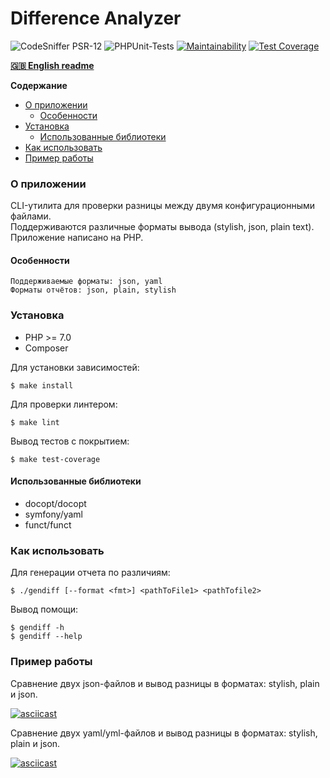 # Difference Analyzer

![CodeSniffer PSR-12](https://github.com/IlyaMur/php-project-lvl2/workflows/CodeSniffer-PSR-12/badge.svg) 
![PHPUnit-Tests](https://github.com/IlyaMur/php-project-lvl2/workflows/PHPUnit-Tests/badge.svg)
[![Maintainability](https://api.codeclimate.com/v1/badges/6edf6b009909fff44632/maintainability)](https://codeclimate.com/github/IlyaMur/php-project-lvl2/maintainability)
[![Test Coverage](https://api.codeclimate.com/v1/badges/6edf6b009909fff44632/test_coverage)](https://codeclimate.com/github/IlyaMur/php-project-lvl2/test_coverage) 

**[🇬🇧 English readme](https://github.com/IlyaMur/difference_analyzer/blob/master/README_en.md)**

**Содержание**
  - [О приложении](#о-приложении)
    - [Особенности](#особенности)
  - [Установка](#установка)
    - [Использованные библиотеки](#использованные-библиотеки)
  - [Как использовать](#как-использовать)
  - [Пример работы](#пример-работы)

### О приложении
CLI-утилита для проверки разницы между двумя конфигурационными файлами.  
Поддерживаются различные форматы вывода (stylish, json, plain text).  
Приложение написано на PHP.

#### Особенности

```
Поддерживаемые форматы: json, yaml
Форматы отчётов: json, plain, stylish
```
### Установка

- PHP >= 7.0
- Composer

Для установки зависимостей:  

    $ make install  

Для проверки линтером:  

    $ make lint 

Вывод тестов с покрытием:  

    $ make test-coverage

#### Использованные библиотеки

- docopt/docopt
- symfony/yaml
- funct/funct

### Как использовать

Для генерации отчета по различиям:  

    $ ./gendiff [--format <fmt>] <pathToFile1> <pathTofile2>

Вывод помощи:

    $ gendiff -h
    $ gendiff --help

### Пример работы

Сравнение двух json-файлов и вывод разницы в форматах: stylish, plain и json.

[![asciicast](https://asciinema.org/a/Ca2ALuRhfVDVPO2AklPH3Wuwd.svg)](https://asciinema.org/a/Ca2ALuRhfVDVPO2AklPH3Wuwd)

Сравнение двух yaml/yml-файлов и вывод разницы в форматах: stylish, plain и json.

[![asciicast](https://asciinema.org/a/3hcI9bVJgJEubTg36md5AsEnE.svg)](https://asciinema.org/a/3hcI9bVJgJEubTg36md5AsEnE)

